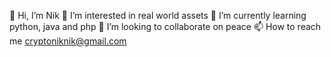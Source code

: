 👋 Hi, I’m Nik
👀 I’m interested in real world assets
🌱 I’m currently learning python, java and php
💞️ I’m looking to collaborate on peace
📫 How to reach me cryptoniknik@gmail.com
